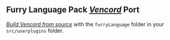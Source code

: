 ## Furry Language Pack [*Vencord*](https://vencord.dev/) Port

[*Build Vencord from source*](https://github.com/Vendicated/Vencord/blob/main/docs/1_INSTALLING.md) with the `furryLanguage` folder in your `src/userplugins` folder.
